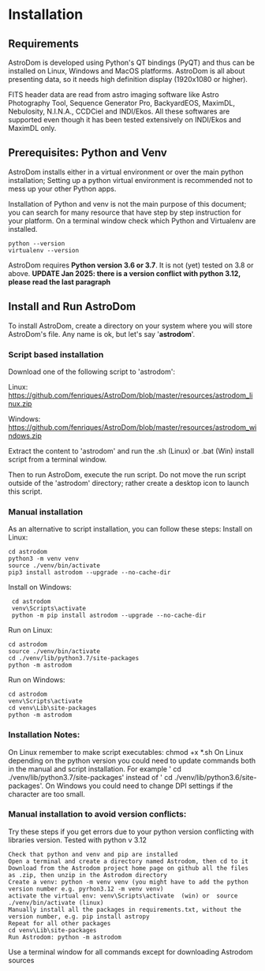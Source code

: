 
# Installation
## Requirements
AstroDom is developed using Python's QT bindings (PyQT) and thus can be installed on Linux, Windows and MacOS platforms.
AstroDom is all about presenting data, so it needs high definition display (1920x1080 or higher). 

FITS header data are read from astro imaging software like Astro Photography Tool, Sequence Generator Pro, BackyardEOS, MaximDL, Nebulosity, N.I.N.A., CCDCiel and INDI/Ekos. 
All these softwares are supported even though it has been tested extensively on INDI/Ekos and MaximDL only.

## Prerequisites: Python and Venv
AstroDom installs either in a virtual environment or over the main python installation;  Setting up a python virtual environment is recommended not to mess up your other Python apps. 

Installation of Python and venv is not the main purpose of this document; you can search for many resource that have step by step instruction for your platform.
On a terminal window check  which Python and Virtualenv are installed.

    python --version
    virtualenv --version
  
AstroDom requires **Python version 3.6 or 3.7**. It is not (yet) tested on 3.8 or above.
**UPDATE Jan 2025: there is a version conflict with python 3.12, please read the last paragraph**

## Install and Run AstroDom
To install AstroDom, create a directory on your system where you will store AstroDom's file. 
Any name is ok, but let's say '**astrodom**'. 
### Script based installation
Download one of the following script to 'astrodom':

Linux: https://github.com/fenriques/AstroDom/blob/master/resources/astrodom_linux.zip

Windows: https://github.com/fenriques/AstroDom/blob/master/resources/astrodom_windows.zip

Extract the content to 'astrodom' and run the .sh (Linux) or .bat (Win) install script from a terminal window. 

Then to run AstroDom, execute the run script. 
Do not move the run script outside of the 'astrodom' directory; rather  create a desktop icon to launch this script.

### Manual installation
As an alternative to script installation, you can follow these steps:
Install on Linux:

	cd astrodom
    python3 -m venv venv
    source ./venv/bin/activate
    pip3 install astrodom --upgrade --no-cache-dir
  
Install on Windows:


     cd astrodom
     venv\Scripts\activate
     python -m pip install astrodom --upgrade --no-cache-dir
  
  Run on Linux:

    cd astrodom
    source ./venv/bin/activate
    cd ./venv/lib/python3.7/site-packages
    python -m astrodom

  Run on Windows:

    cd astrodom
    venv\Scripts\activate 
    cd venv\Lib\site-packages
    python -m astrodom

### Installation Notes:
On Linux remember to make script executables: chmod +x *.sh
On Linux depending on the python version you could need to update commands both in the manual and script installation. For example ' cd ./venv/lib/python3.7/site-packages' instead of ' cd ./venv/lib/python3.6/site-packages'.
On Windows you could need to change DPI settings if the character are too small.

### Manual installation to avoid version conflicts:
Try these steps if you get errors due to your python version conflicting with libraries version. Tested with python v 3.12

	Check that python and venv and pip are installed
	Open a terminal and create a directory named Astrodom, then cd to it
	Download from the Astrodom project home page on github all the files as .zip, then unzip in the Astrodom directory
	Create a venv: python -m venv venv (you might have to add the python version number e.g. pyrhon3.12 -m venv venv)
	activate the virtual env: venv\Scripts\activate  (win) or  source ./venv/bin/activate (linux)
	Manually install all the packages in requirements.txt, without the version number, e.g. pip install astropy
	Repeat for all other packages
	cd venv\Lib\site-packages
	Run Astrodom: python -m astrodom

Use a terminal window for all commands except for downloading Astrodom sources
